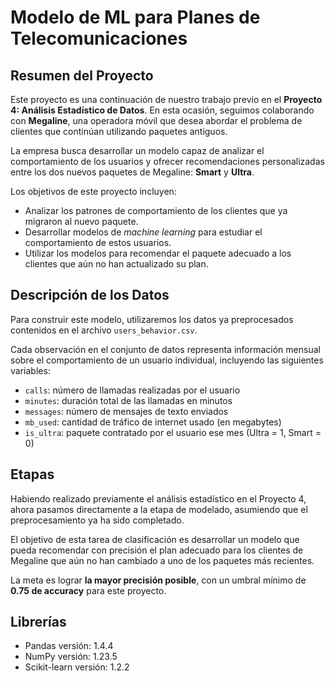 # Modelo de ML para Planes de Telecomunicaciones

## Resumen del Proyecto

Este proyecto es una continuación de nuestro trabajo previo en el **Proyecto 4: Análisis Estadístico de Datos**. En esta ocasión, seguimos colaborando con **Megaline**, una operadora móvil que desea abordar el problema de clientes que continúan utilizando paquetes antiguos.

La empresa busca desarrollar un modelo capaz de analizar el comportamiento de los usuarios y ofrecer recomendaciones personalizadas entre los dos nuevos paquetes de Megaline: **Smart** y **Ultra**.

Los objetivos de este proyecto incluyen:

- Analizar los patrones de comportamiento de los clientes que ya migraron al nuevo paquete.  
- Desarrollar modelos de *machine learning* para estudiar el comportamiento de estos usuarios.  
- Utilizar los modelos para recomendar el paquete adecuado a los clientes que aún no han actualizado su plan.

## Descripción de los Datos

Para construir este modelo, utilizaremos los datos ya preprocesados contenidos en el archivo `users_behavior.csv`.

Cada observación en el conjunto de datos representa información mensual sobre el comportamiento de un usuario individual, incluyendo las siguientes variables:

- `calls`: número de llamadas realizadas por el usuario  
- `minutes`: duración total de las llamadas en minutos  
- `messages`: número de mensajes de texto enviados  
- `mb_used`: cantidad de tráfico de internet usado (en megabytes)  
- `is_ultra`: paquete contratado por el usuario ese mes (Ultra = 1, Smart = 0)

## Etapas

Habiendo realizado previamente el análisis estadístico en el Proyecto 4, ahora pasamos directamente a la etapa de modelado, asumiendo que el preprocesamiento ya ha sido completado.

El objetivo de esta tarea de clasificación es desarrollar un modelo que pueda recomendar con precisión el plan adecuado para los clientes de Megaline que aún no han cambiado a uno de los paquetes más recientes.

La meta es lograr **la mayor precisión posible**, con un umbral mínimo de **0.75 de accuracy** para este proyecto.

## Librerías

- Pandas versión: 1.4.4  
- NumPy versión: 1.23.5  
- Scikit-learn versión: 1.2.2
